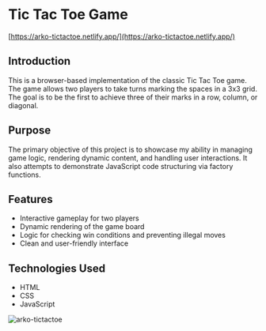 # Tic Tac Toe Game
[https://arko-tictactoe.netlify.app/](https://arko-tictactoe.netlify.app/)

## Introduction
This is a browser-based implementation of the classic Tic Tac Toe game. The game allows two players to take turns marking the spaces in a 3x3 grid. The goal is to be the first to achieve three of their marks in a row, column, or diagonal.

## Purpose
The primary objective of this project is to showcase my ability in managing game logic, rendering dynamic content, and handling user interactions. It also attempts to demonstrate JavaScript code structuring via factory functions.

## Features
- Interactive gameplay for two players
- Dynamic rendering of the game board
- Logic for checking win conditions and preventing illegal moves
- Clean and user-friendly interface

## Technologies Used
- HTML
- CSS
- JavaScript

![arko-tictactoe](https://res.cloudinary.com/dgjfea9cb/image/upload/v1698081610/arko-tictactoe_arynr2.jpg)
